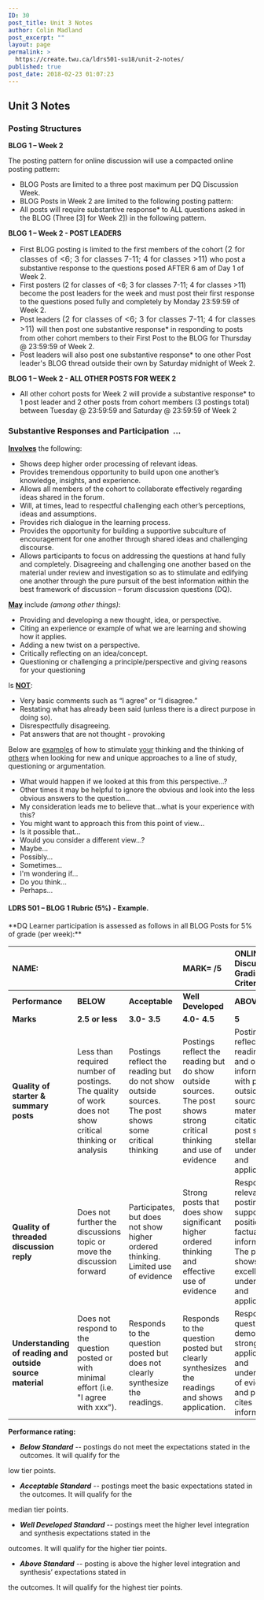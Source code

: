 ```yaml
---
ID: 30
post_title: Unit 3 Notes
author: Colin Madland
post_excerpt: ""
layout: page
permalink: >
  https://create.twu.ca/ldrs501-su18/unit-2-notes/
published: true
post_date: 2018-02-23 01:07:23
---
```

<h2>Unit 3 Notes</h2>
<h3>Posting Structures</h3>
<strong>BLOG 1 – Week 2</strong>

The posting pattern for online discussion will use a compacted online posting pattern:
<ul>
 	<li>BLOG Posts are limited to a three post maximum per DQ Discussion Week.</li>
 	<li>BLOG Posts in Week 2 are limited to the following posting pattern:</li>
 	<li>All posts will require substantive response* to ALL questions asked in the BLOG (Three [3] for Week 2]) in the following pattern.</li>
</ul>
<strong>BLOG 1 – Week 2 - POST LEADERS</strong>
<ul>
 	<li>First BLOG posting is limited to the first members of the cohort <span style="float: none;background-color: transparent;color: #333333;cursor: text;font-family: -apple-system,BlinkMacSystemFont,'Segoe UI',Roboto,Oxygen-Sans,Ubuntu,Cantarell,'Helvetica Neue',sans-serif;font-size: 16px;font-style: normal;font-variant: normal;font-weight: 400;letter-spacing: normal;text-align: left;text-decoration: none;text-indent: 0px">(2 for classes of &lt;6; 3 for classes 7-11; 4 for classes &gt;11) </span>who post a substantive response to the questions posed AFTER 6 am of Day 1 of Week 2.</li>
 	<li>First posters (2 for classes of &lt;6; 3 for classes 7-11; 4 for classes &gt;11) become the post leaders for the week and must post their first response to the questions posed fully and completely by Monday 23:59:59 of Week 2.</li>
 	<li>Post leaders <span style="float: none;background-color: transparent;color: #333333;cursor: text;font-family: -apple-system,BlinkMacSystemFont,'Segoe UI',Roboto,Oxygen-Sans,Ubuntu,Cantarell,'Helvetica Neue',sans-serif;font-size: 16px;font-style: normal;font-variant: normal;font-weight: 400;letter-spacing: normal;text-align: left;text-decoration: none;text-indent: 0px">(2 for classes of &lt;6; 3 for classes 7-11; 4 for classes &gt;11) </span>will then post one substantive response* in responding to posts from other cohort members to their First Post to the BLOG for Thursday @ 23:59:59 of Week 2.</li>
 	<li>Post leaders will also post one substantive response* to one other Post leader's BLOG thread outside their own by Saturday midnight of Week 2.</li>
</ul>
<strong>BLOG 1 – Week 2 - ALL OTHER POSTS FOR WEEK 2</strong>
<ul>
 	<li>All other cohort posts for Week 2 will provide a substantive response* to 1 post leader and 2 other posts from cohort members (3 postings total) between Tuesday @ 23:59:59 and Saturday @ 23:59:59 of Week 2</li>
</ul>
<h3>Substantive Responses and Participation  ...</h3>
<span style="text-decoration: underline"><strong>Involves</strong></span> the following:
<ul>
 	<li>Shows deep higher order processing of relevant ideas.</li>
 	<li>Provides tremendous opportunity to build upon one another’s knowledge, insights, and experience.</li>
 	<li>Allows all members of the cohort to collaborate effectively regarding ideas shared in the forum.</li>
 	<li>Will, at times, lead to respectful challenging each other’s perceptions, ideas and assumptions.</li>
 	<li>Provides rich dialogue in the learning process.</li>
 	<li>Provides the opportunity for building a supportive subculture of encouragement for one another through shared ideas and challenging discourse.</li>
 	<li>Allows participants to focus on addressing the questions at hand fully and completely. Disagreeing and challenging one another based on the material under review and investigation so as to stimulate and edifying one another through the pure pursuit of the best information within the best framework of discussion – forum discussion questions (DQ).</li>
</ul>
<span style="text-decoration: underline"><strong>May</strong></span> include <em>(among other things)</em>:
<ul>
 	<li>Providing and developing a new thought, idea, or perspective.</li>
 	<li>Citing an experience or example of what we are learning and showing how it applies.</li>
 	<li>Adding a new twist on a perspective.</li>
 	<li>Critically reflecting on an idea/concept.</li>
 	<li>Questioning or challenging a principle/perspective and giving reasons for your questioning</li>
</ul>
Is <span style="text-decoration: underline"><strong>NOT</strong></span>:
<ul>
 	<li>Very basic comments such as “I agree” or “I disagree.”</li>
 	<li>Restating what has already been said (unless there is a direct purpose in doing so).</li>
 	<li>Disrespectfully disagreeing.</li>
 	<li>Pat answers that are not thought - provoking</li>
</ul>
Below are <span style="text-decoration: underline">examples</span> of how to stimulate <span style="text-decoration: underline">your</span> thinking and the thinking of <span style="text-decoration: underline">others</span> when looking for new and unique approaches to a line of study, questioning or argumentation.
<ul>
 	<li>What would happen if we looked at this from this perspective...?</li>
 	<li>Other times it may be helpful to ignore the obvious and look into the less obvious answers to the question...</li>
 	<li>My consideration leads me to believe that...what is your experience with this?</li>
 	<li>You might want to approach this from this point of view...</li>
 	<li>Is it possible that...</li>
 	<li>Would you consider a different view...?</li>
 	<li>Maybe...</li>
 	<li>Possibly...</li>
 	<li>Sometimes...</li>
 	<li>I'm wondering if...</li>
 	<li>Do you think...</li>
 	<li>Perhaps…</li>
</ul>
<h4>LDRS 501 – BLOG 1 Rubric (5%) - Example.</h4>
**DQ Learner participation is assessed as follows in all BLOG Posts for 5% of grade (per week):**

| NAME: | | | **MARK= /5** | **ONLINE Discussion Grading Criteria** |
| :--- | :--- | :--- | :--- | :--- |
| **Performance** | **BELOW** | **Acceptable** | **Well Developed** | **ABOVE** |
| **Marks** | **2.5 or less** | **3.0- 3.5** | **4.0- 4.5** | **5** |
| **Quality of starter &amp; summary posts** | Less than required number of postings. The quality of work does not show critical thinking or analysis | Postings reflect the reading but do not show outside sources. The post shows some critical thinking | Postings reflect the reading but do show outside sources. The post shows strong critical thinking and use of evidence | Postings reflect the readings well and outside information with proper outside source material citation. The post shows stellar understanding and application |
| **Quality of threaded discussion reply** | Does not further the discussions topic or move the discussion forward | Participates, but does not show higher ordered thinking. Limited use of evidence | Strong posts that does show significant higher ordered thinking and effective use of evidence | Response relevant to posting and supports position with factual information. The post shows excellent understanding and application. |
| **Understanding of reading and outside source material** | Does not respond to the question posted or with minimal effort (i.e. "I agree with xxx"). | Responds to the question posted but does not clearly synthesize the readings. | Responds to the question posted but clearly synthesizes the readings and shows application. | Responds to question and demonstrates strong application and understanding of evidence and properly cites information. |

**Performance rating:**

* _**Below Standard**_
-- postings do not meet the expectations stated in the outcomes. It will qualify for the

low tier points.

* _**Acceptable Standard**_
-- postings meet the basic expectations stated in the outcomes. It will qualify for the

median tier points.

* _**Well Developed Standard**_
-- postings meet the higher level integration and synthesis expectations stated in the

outcomes. It will qualify for the higher tier points.

* _**Above Standard**_
-- posting is above the higher level integration and synthesis’ expectations stated in

the outcomes. It will qualify for the highest tier points.